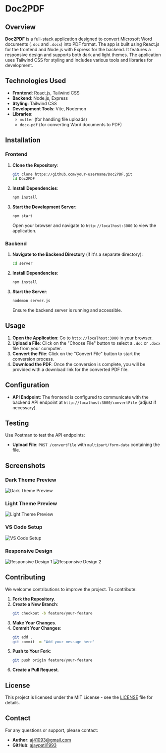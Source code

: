 
# Doc2PDF

## Overview

**Doc2PDF** is a full-stack application designed to convert Microsoft Word documents (`.doc` and `.docx`) into PDF format. The app is built using React.js for the frontend and Node.js with Express for the backend. It features a responsive design and supports both dark and light themes. The application uses Tailwind CSS for styling and includes various tools and libraries for development.

## Technologies Used

- **Frontend**: React.js, Tailwind CSS
- **Backend**: Node.js, Express
- **Styling**: Tailwind CSS
- **Development Tools**: Vite, Nodemon
- **Libraries**:
  - `multer` (for handling file uploads)
  - `docx-pdf` (for converting Word documents to PDF)

## Installation

### Frontend

1. **Clone the Repository**:
   ```bash
   git clone https://github.com/your-username/Doc2PDF.git
   cd Doc2PDF
   ```

2. **Install Dependencies**:
   ```bash
   npm install
   ```

3. **Start the Development Server**:
   ```bash
   npm start
   ```

   Open your browser and navigate to `http://localhost:3000` to view the application.

### Backend

1. **Navigate to the Backend Directory** (if it's a separate directory):
   ```bash
   cd server
   ```

2. **Install Dependencies**:
   ```bash
   npm install
   ```

3. **Start the Server**:
   ```bash
   nodemon server.js
   ```

   Ensure the backend server is running and accessible.

## Usage

1. **Open the Application**: Go to `http://localhost:3000` in your browser.
2. **Upload a File**: Click on the "Choose File" button to select a `.doc` or `.docx` file from your computer.
3. **Convert the File**: Click on the "Convert File" button to start the conversion process.
4. **Download the PDF**: Once the conversion is complete, you will be provided with a download link for the converted PDF file.

## Configuration

- **API Endpoint**: The frontend is configured to communicate with the backend API endpoint at `http://localhost:3000/convertFile` (adjust if necessary).

## Testing

Use Postman to test the API endpoints:
- **Upload File**: `POST /convertFile` with `multipart/form-data` containing the file.

## Screenshots

### Dark Theme Preview

![Dark Theme Preview](https://github.com/user-attachments/assets/444a2ef8-6c79-423b-9887-abc8d9822184)

### Light Theme Preview

![Light Theme Preview](https://github.com/user-attachments/assets/2a0b80ab-9445-49b5-bc29-044644d7e5db)

### VS Code Setup

![VS Code Setup](https://github.com/user-attachments/assets/bff0f287-649b-42dd-b811-38ca219a1e71)

### Responsive Design

![Responsive Design 1](https://github.com/user-attachments/assets/4f21af6a-d9c6-4dc5-9bbc-7d8a064c2411)
![Responsive Design 2](https://github.com/user-attachments/assets/044575de-c8ca-4028-8833-4fc2bf2f398d)

## Contributing

We welcome contributions to improve the project. To contribute:

1. **Fork the Repository**.
2. **Create a New Branch**:
   ```bash
   git checkout -b feature/your-feature
   ```
3. **Make Your Changes**.
4. **Commit Your Changes**:
   ```bash
   git add .
   git commit -m "Add your message here"
   ```
5. **Push to Your Fork**:
   ```bash
   git push origin feature/your-feature
   ```
6. **Create a Pull Request**.

## License

This project is licensed under the MIT License - see the [LICENSE](LICENSE) file for details.

## Contact

For any questions or support, please contact:

- **Author**: [aj41093@gmail.com](mailto:aj41093@gmail.com)
- **GitHub**: [ajaypatil1993](https://github.com/ajaypatil1993)
